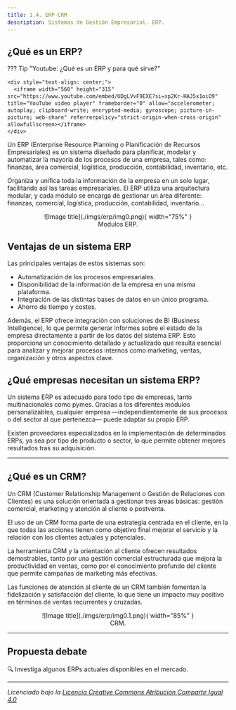 ```yaml
---
title: 1.4. ERP-CRM
description: Sistemas de Gestión Empresarial. ERP.
---
```



## ¿Qué es un ERP?

??? Tip "Youtube: ¿Qué es un ERP y para qué sirve?"

    <div style="text-align: center;">
      <iframe width="560" height="315" src="https://www.youtube.com/embed/UDgLVvF9EXE?si=sp2Kr-HAJ5x1oiO9" title="YouTube video player" frameborder="0" allow="accelerometer; autoplay; clipboard-write; encrypted-media; gyroscope; picture-in-picture; web-share" referrerpolicy="strict-origin-when-cross-origin" allowfullscreen></iframe>
    </div>

   

Un ERP (Enterprise Resource Planning o Planificación de Recursos Empresariales) es un sistema diseñado para planificar, modelar y automatizar la mayoría de los procesos de una empresa, tales como: finanzas, área comercial, logística, producción, contabilidad, inventario, etc.

Organiza y unifica toda la información de la empresa en un solo lugar, facilitando así las tareas empresariales. El ERP utiliza una arquitectura modular, y cada módulo se encarga de gestionar un área diferente: finanzas, comercial, logística, producción, contabilidad, inventario…

<figure markdown="span" align="center">
  ![Image title](./imgs/erp/img0.png){ width="75%"  }
  <figcaption>Modulos ERP.</figcaption>
</figure>


## Ventajas de un sistema ERP

Las principales ventajas de estos sistemas son:

- Automatización de los procesos empresariales.  
- Disponibilidad de la información de la empresa en una misma plataforma.  
- Integración de las distintas bases de datos en un único programa.  
- Ahorro de tiempo y costes.

Además, el ERP ofrece integración con soluciones de BI (Business Intelligence), lo que permite generar informes sobre el estado de la empresa directamente a partir de los datos del sistema ERP. Esto proporciona un conocimiento detallado y actualizado que resulta esencial para analizar y mejorar procesos internos como marketing, ventas, organización y otros aspectos clave.

## ¿Qué empresas necesitan un sistema ERP?

Un sistema ERP es adecuado para todo tipo de empresas, tanto multinacionales como pymes. Gracias a los diferentes módulos personalizables, cualquier empresa —independientemente de sus procesos o del sector al que pertenezca— puede adaptar su propio ERP.

Existen proveedores especializados en la implementación de determinados ERPs, ya sea por tipo de producto o sector, lo que permite obtener mejores resultados tras su adquisición.

---

## ¿Qué es un CRM?

Un CRM (Customer Relationship Management o Gestión de Relaciones con Clientes) es una solución orientada a gestionar tres áreas básicas: gestión comercial, marketing y atención al cliente o postventa.

El uso de un CRM forma parte de una estrategia centrada en el cliente, en la que todas las acciones tienen como objetivo final mejorar el servicio y la relación con los clientes actuales y potenciales.

La herramienta CRM y la orientación al cliente ofrecen resultados demostrables, tanto por una gestión comercial estructurada que mejora la productividad en ventas, como por el conocimiento profundo del cliente que permite campañas de marketing más efectivas.

Las funciones de atención al cliente de un CRM también fomentan la fidelización y satisfacción del cliente, lo que tiene un impacto muy positivo en términos de ventas recurrentes y cruzadas.

<figure markdown="span" align="center">
  ![Image title](./imgs/erp/img0.1.png){ width="85%"  }
  <figcaption>CRM.</figcaption>
</figure>


---

## Propuesta debate

🔍 Investiga algunos ERPs actuales disponibles en el mercado.

---

_Licenciado bajo la [Licencia Creative Commons Atribución Compartir Igual 4.0](http://creativecommons.org/licenses/by-sa/4.0/)_
